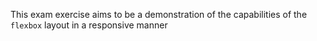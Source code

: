 This exam exercise aims to be a demonstration of the capabilities of the ``flexbox`` layout in a responsive manner